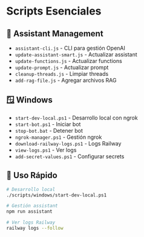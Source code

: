 # Scripts Esenciales

## 🤖 Assistant Management
- `assistant-cli.js` - CLI para gestión OpenAI
- `update-assistant-smart.js` - Actualizar assistant
- `update-functions.js` - Actualizar functions
- `update-prompt.js` - Actualizar prompt
- `cleanup-threads.js` - Limpiar threads
- `add-rag-file.js` - Agregar archivos RAG

## 🪟 Windows
- `start-dev-local.ps1` - Desarrollo local con ngrok
- `start-bot.ps1` - Iniciar bot
- `stop-bot.bat` - Detener bot
- `ngrok-manager.ps1` - Gestión ngrok
- `download-railway-logs.ps1` - Logs Railway
- `view-logs.ps1` - Ver logs
- `add-secret-values.ps1` - Configurar secrets

## 🚀 Uso Rápido
```bash
# Desarrollo local
./scripts/windows/start-dev-local.ps1

# Gestión assistant
npm run assistant

# Ver logs Railway
railway logs --follow
```